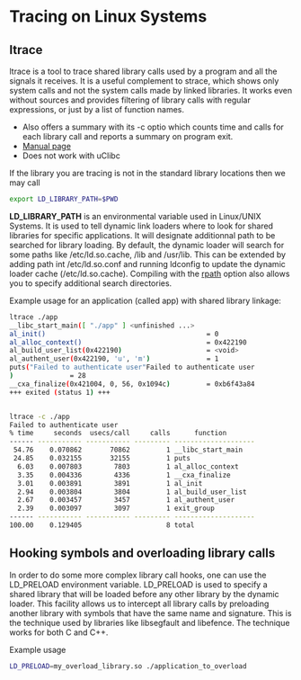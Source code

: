 # Tracing on Linux Systems


## ltrace

ltrace is a tool to trace shared library calls used by a program and all the signals it receives. It is a useful complement to strace, which shows only system calls and not the system calls made by linked libraries.
It works even without sources and provides filtering of library calls with regular expressions, or just by a list of function names.
- Also offers a summary with its -c optio which counts time and calls for each library call and reports a  summary on program exit.
- [Manual page](https://linux.die.net/man/1/ltrace)
- Does not work with uClibc 



If the library you are tracing is not in the standard library locations then we may call 
```sh
export LD_LIBRARY_PATH=$PWD
```
__LD_LIBRARY_PATH__ is an environmental variable used in Linux/UNIX Systems. It is used to tell dynamic link loaders where to look for shared libraries for specific applications. It will designate additionnal path to be searched for library loading. By default, the dynamic loader will search for some paths like /etc/ld.so.cache, /lib and /usr/lib. This can be extended by adding path int /etc/ld.so.conf and running ldconfig to update the dynamic loader cache (/etc/ld.so.cache). Compiling with the [rpath](https://en.wikipedia.org/wiki/Rpath) option also allows you to specify additional search directories.


Example usage for an application (called app) with shared library linkage:

```sh
ltrace ./app
__libc_start_main([ "./app" ] <unfinished ...>
al_init()                                        = 0
al_alloc_context()                               = 0x422190
al_build_user_list(0x422190)                     = <void>
al_authent_user(0x422190, 'u', 'm')              = 1
puts("Failed to authenticate user"Failed to authenticate user
)              = 28
__cxa_finalize(0x421004, 0, 56, 0x1094c)         = 0xb6f43a84
+++ exited (status 1) +++
```


```sh

ltrace -c ./app
Failed to authenticate user
% time     seconds  usecs/call     calls      function
------ ----------- ----------- --------- --------------------
 54.76    0.070862       70862         1 __libc_start_main
 24.85    0.032155       32155         1 puts
  6.03    0.007803        7803         1 al_alloc_context
  3.35    0.004336        4336         1 __cxa_finalize
  3.01    0.003891        3891         1 al_init
  2.94    0.003804        3804         1 al_build_user_list
  2.67    0.003457        3457         1 al_authent_user
  2.39    0.003097        3097         1 exit_group
------ ----------- ----------- --------- --------------------
100.00    0.129405                     8 total
```

## Hooking symbols and overloading library calls

In order to do some more complex library call hooks, one can use the LD_PRELOAD environment variable. LD_PRELOAD is used to specify a shared library that will be loaded before any other library by the dynamic loader. This facility allows us to intercept all library calls by preloading another library with symbols that have the same name and signature.
This is the technique used by libraries like libsegfault and libefence. The technique works for both C and C++.

Example usage

```sh
LD_PRELOAD=my_overload_library.so ./application_to_overload
```



